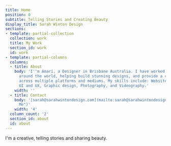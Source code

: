 ```yaml
---
title: Home
position: 0
subtitle: Telling Stories and Creating Beauty
display_title: Sarah Winton Design
sections:
- template: partial-collection
  collection: work
  title: My Work
  section_id: work
  id: work
- template: partial-columns
  columns:
  - title: About
    body: 'I''m Amari, a Designer in Brisbane Australia. I have worked for many companies
      around the world, helping build stunning designs, and provide a creative direction
      across multiple platforms and mediums. My skills include: Websites, Branding,
      UI and UX, Graphic design, Photography, and Videography.'
    width: ''
  - title: Contact
    body: '[sarah@sarahwintondesign.com](mailto:sarah@sarahwintondesign.com "Email
      Me")'
    width: '4'
  column_count: '2'
  section_id: about
  id: about
---
```


I'm a creative, telling stories and sharing beauty.
